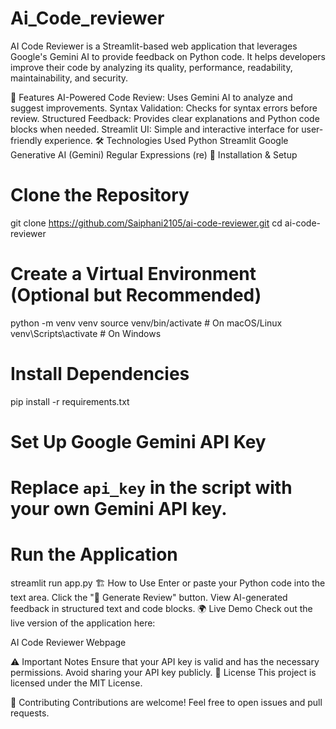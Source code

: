 # Ai_Code_reviewer
AI Code Reviewer is a Streamlit-based web application that leverages Google's Gemini AI to provide feedback on Python code. It helps developers improve their code by analyzing its quality, performance, readability, maintainability, and security.

🚀 Features
AI-Powered Code Review: Uses Gemini AI to analyze and suggest improvements.
Syntax Validation: Checks for syntax errors before review.
Structured Feedback: Provides clear explanations and Python code blocks when needed.
Streamlit UI: Simple and interactive interface for user-friendly experience.
🛠️ Technologies Used
Python
Streamlit
Google Generative AI (Gemini)
Regular Expressions (re)
🔧 Installation & Setup
# Clone the Repository
git clone https://github.com/Saiphani2105/ai-code-reviewer.git
cd ai-code-reviewer

# Create a Virtual Environment (Optional but Recommended)
python -m venv venv
source venv/bin/activate  # On macOS/Linux
venv\Scripts\activate     # On Windows

# Install Dependencies
pip install -r requirements.txt

# Set Up Google Gemini API Key
# Replace `api_key` in the script with your own Gemini API key.

# Run the Application
streamlit run app.py
🏗️ How to Use
Enter or paste your Python code into the text area.
Click the "🚀 Generate Review" button.
View AI-generated feedback in structured text and code blocks.
🌍 Live Demo
Check out the live version of the application here:

AI Code Reviewer Webpage

⚠️ Important Notes
Ensure that your API key is valid and has the necessary permissions.
Avoid sharing your API key publicly.
📜 License
This project is licensed under the MIT License.

🤝 Contributing
Contributions are welcome! Feel free to open issues and pull requests.
